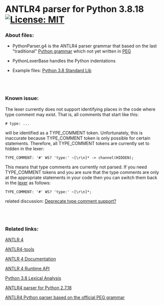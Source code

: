 # ANTLR4 parser for Python 3.8.18 &nbsp; [![License: MIT](https://img.shields.io/badge/License-MIT-yellow.svg)](https://opensource.org/licenses/MIT)

### About files:
 - PythonParser.g4
   is the ANTLR4 parser grammar that based on the last "traditional" [Python grammar](https://docs.python.org/3.8/reference/grammar.html) which not yet written in [PEG](https://peps.python.org/pep-0617/)

 - PythonLexerBase
   handles the Python indentations
   
 - Example files: [Python 3.8 Standard Lib](https://github.com/python/cpython/tree/3.8)

<br/><br/>
### Known issue:
The lexer currently does not support identifying places in the code where type comment may exist.
That is, all comments that start like this:
```
# type: ...
```
will be identified as a TYPE_COMMENT token.
Unfortunately, this is inaccurate because TYPE_COMMENT token is only possible for certain statements.
Therefore, all TYPE_COMMENT tokens are currently set to hidden in the lexer:
```
TYPE_COMMENT: '#' WS? 'type:' ~[\r\n]* -> channel(HIDDEN);
```

This means that type comments are currently not parsed.
If you need TYPE_COMMENT tokens and you are sure that the type comments are only at the appropriate statements in your code then you can switch them back in the [lexer](https://github.com/RobEin/ANTLR4-parser-for-Python-3.8/blob/main/PythonLexer.g4) as follows:
```
TYPE_COMMENT: '#' WS? 'type:' ~[\r\n]*;
```

related discussion:
[Deprecate type comment support?](https://github.com/python/mypy/issues/12947)

<br/><br/>
### Related links:
[ANTLR 4](https://www.antlr.org/)

[ANTLR4-tools](https://github.com/antlr/antlr4/blob/master/doc/getting-started.md#getting-started-the-easy-way-using-antlr4-tools)

[ANTLR 4 Documentation](https://github.com/antlr/antlr4/tree/master/doc)

[ANTLR 4 Runtime API](https://www.antlr.org/api/Java/)

[Python 3.8 Lexical Analysis](https://docs.python.org/3.8/reference/lexical_analysis.html)

[ANTLR4 parser for Python 2.7.18](https://github.com/RobEin/ANTLR4-parser-for-Python-2.7.18)

[ANTLR4 Python parser based on the official PEG grammar](https://github.com/RobEin/ANTLR4-Python-parser-by-PEG)
